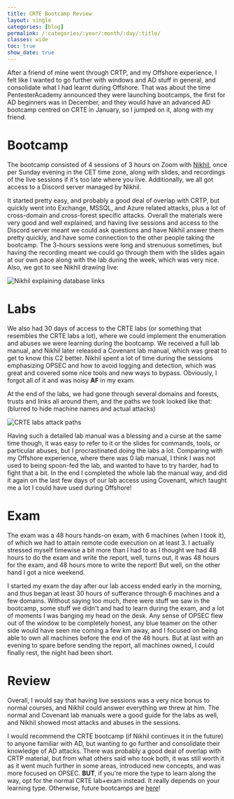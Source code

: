```yaml
---
title: CRTE Bootcamp Review
layout: single
categories: [blog]
permalink: /:categories/:year/:month/:day/:title/
classes: wide
toc: true
show_date: true
---
```


After a friend of mine went through CRTP, and my Offshore experience, I felt like I wanted to go further with windows and AD stuff in general, and consolidate what I had learnt during Offshore. That was about the time PentesterAcademy announced they were launching bootcamps, the first for AD beginners was in December, and they would have an advanced AD bootcamp centred on CRTE in January, so I jumped on it, along with my friend.

# Bootcamp

The bootcamp consisted of 4 sessions of 3 hours on Zoom with [Nikhil](https://twitter.com/nikhil_mitt), once per Sunday evening in the CET time zone, along with slides, and recordings of the live sessions if it's too late where you live. Additionally, we all got access to a Discord server managed by Nikhil.

It started pretty easy, and probably a good deal of overlap with CRTP, but quickly went into Exchange, MSSQL, and Azure related attacks, plus a lot of cross-domain and cross-forest specific attacks. Overall the materials were very good and well explained, and having live sessions and access to the Discord server meant we could ask questions and have Nikhil answer them pretty quickly, and have some connection to the other people taking the bootcamp. The 3-hours sessions were long and strenuous sometimes, but having the recording meant we could go through them with the slides again at our own pace along with the lab during the week, which was very nice. Also, we got to see Nikhil drawing live:

![Nikhil explaining database links]({{site.url}}/assets/images/nikhil-drawing.png)

# Labs

We also had 30 days of access to the CRTE labs (or something that resembles the CRTE labs a lot), where we could implement the enumeration and abuses we were learning during the bootcamp. We received a full lab manual, and Nikhil later released a Covenant lab manual, which was great to get to know this C2 better. Nikhil spent a lot of time during the sessions emphasizing OPSEC and how to avoid logging and detection, which was great and covered some nice tools and new ways to bypass. Obviously, I forgot all of it and was noisy **AF** in my exam.

At the end of the labs, we had gone through several domains and forests, trusts and links all around them, and the paths we took looked like that: (blurred to hide machine names and actual attacks)

![CRTE labs attack paths]({{site.url}}/assets/images/crte-labs.png)

Having such a detailed lab manual was a blessing and a curse at the same time though, it was easy to refer to it or the slides for commands, tools, or particular abuses, but I procrastinated doing the labs a lot. Comparing with my Offshore experience, where there was 0 lab manual, I think I was not used to being spoon-fed the lab, and wanted to have to try harder, had to fight that a bit. In the end I completed the whole lab the manual way, and did it again on the last few days of our lab access using Covenant, which taught me a lot I could have used during Offshore!

# Exam

The exam was a 48 hours hands-on exam, with 6 machines (when I took it), of which we had to attain remote code execution on at least 3. I actually stressed myself timewise a bit more than I had to as I thought we had 48 hours to do the exam and write the report, well, turns out, it was 48 hours for the exam, and 48 hours more to write the report! But well, on the other hand I got a nice weekend.

I started my exam the day after our lab access ended early in the morning, and thus began at least 30 hours of sufferance through 6 machines and a few domains. Without saying too much, there were stuff we saw in the bootcamp, some stuff we didn't and had to learn during the exam, and a lot of moments I was banging my head on the desk. Any sense of OPSEC flew out of the window to be completely honest, any blue teamer on the other side would have seen me coming a few km away, and I focused on being able to own all machines before the end of the 48 hours. But at last with an evening to spare before sending the report, all machines owned, I could finally rest, the night had been short.

# Review

Overall, I would say that having live sessions was a very nice bonus to normal courses, and Nikhil could answer everything we threw at him. The normal and Covenant lab manuals were a good guide for the labs as well, and Nikhil showed most attacks and abuses in the sessions.

I would recommend the CRTE bootcamp (if Nikhil continues it in the future) to anyone familiar with AD, but wanting to go further and consolidate their knowledge of AD attacks. There was probably a good deal of overlap with CRTP material, but from what others said who took both, it was still worth it as it went much further in some areas, introduced new concepts, and was more focused on OPSEC. **BUT**, if you're more the type to learn along the way, opt for the normal CRTE lab+exam instead. It really depends on your learning type. Otherwise, future bootcamps are [here](https://bootcamps.pentesteracademy.com/)!
